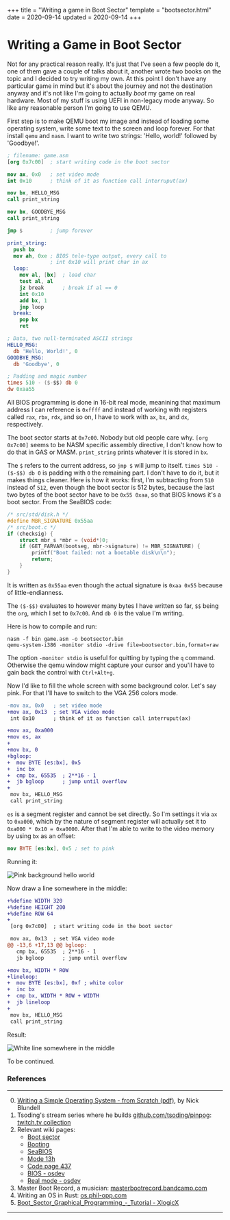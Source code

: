 +++
title = "Writing a game in Boot Sector"
template = "bootsector.html"
date = 2020-09-14
updated = 2020-09-14
+++

# Writing a Game in Boot Sector

Not for any practical reason really. It's just that I've seen a few people do
it, one of them gave a couple of talks about it, another wrote two books on the
topic and I decided to try writing my own. At this point I don't have any
particular game in mind but it's about the journey and not the destination
anyway and it's not like I'm going to actually *boot* my game on real hardware.
Most of my stuff is using UEFI in non-legacy mode anyway. So like any reasonable
person I'm going to use QEMU.

First step is to make QEMU boot my image and instead of loading some operating
system, write some text to the screen and loop forever. For that install `qemu`
and `nasm`. I want to write two strings: 'Hello, world!' followed by 'Goodbye!'.

```nasm
; filename: game.asm
[org 0x7c00]  ; start writing code in the boot sector

mov ax, 0x0   ; set video mode
int 0x10      ; think of it as function call interruput(ax)

mov bx, HELLO_MSG
call print_string

mov bx, GOODBYE_MSG
call print_string

jmp $         ; jump forever

print_string:
  push bx
  mov ah, 0xe ; BIOS tele-type output, every call to
              ; int 0x10 will print char in ax
  loop:
    mov al, [bx]  ; load char
    test al, al
    jz break      ; break if al == 0
    int 0x10
    add bx, 1
    jmp loop
  break:
    pop bx
    ret

; Data, two null-terminated ASCII strings
HELLO_MSG:
  db 'Hello, World!', 0
GOODBYE_MSG:
  db 'Goodbye', 0

; Padding and magic number
times 510 - ($-$$) db 0
dw 0xaa55
```

All BIOS programming is done in 16-bit real mode, meanining that
maximum address I can reference is `0xffff` and instead of working with
registers called `rax`, `rbx`, `rdx`, and so on, I have to work with `ax`, `bx`,
and `dx`, respectively.

The boot sector starts at `0x7c00`. Nobody but old people care why. `[org
0x7c00]` seems to be NASM specific assembly directive, I don't know how to do
that in GAS or MASM. `print_string` prints whatever it is stored in `bx`.

The `$` refers to the current address, so `jmp $` will jump to itself. `times
510 - ($-$$) db 0` is padding with `0` the remaining part. I don't have to do
it, but it makes things cleaner. Here is how it works: first, I'm subtracting
from `510` instead of `512`, even though the boot sector is 512 bytes, because
the last two bytes of the boot sector have to be `0x55 0xaa`, so that BIOS knows
it's a boot sector. From the SeaBIOS code:
```c
/* src/std/disk.h */
#define MBR_SIGNATURE 0x55aa
/* src/boot.c */
if (checksig) {
    struct mbr_s *mbr = (void*)0;
    if (GET_FARVAR(bootseg, mbr->signature) != MBR_SIGNATURE) {
        printf("Boot failed: not a bootable disk\n\n");
        return;
    }
}
```
It is written as `0x55aa` even though the actual signature is `0xaa 0x55`
because of little-endianness.

The `($-$$)` evaluates to however many bytes I have written so far, `$$` being
the `org`, which I set to `0x7c00`. And `db 0` is the value I'm writing.

Here is how to compile and run:
```fish
nasm -f bin game.asm -o bootsector.bin
qemu-system-i386 -monitor stdio -drive file=bootsector.bin,format=raw
```
The option `-monitor stdio` is useful for quitting by typing the `q` command. Otherwise the
qemu window might capture your cursor and you'll have to gain back the control
with `Ctrl+Alt+g`.

Now I'd like to fill the whole screen with some background color. Let's say
pink. For that I'll have to switch to the VGA 256 colors mode.

```diff
-mov ax, 0x0   ; set video mode
+mov ax, 0x13  ; set VGA video mode
 int 0x10      ; think of it as function call interruput(ax)

+mov ax, 0xa000
+mov es, ax
+
+mov bx, 0
+bgloop:
+  mov BYTE [es:bx], 0x5
+  inc bx
+  cmp bx, 65535  ; 2**16 - 1
+  jb bgloop      ; jump until overflow
+
 mov bx, HELLO_MSG
 call print_string
```

`es` is a segment register and cannot be set directly. So I'm settings it via
`ax` to `0xa000`, which by the nature of segment register will actually set it
to `0xa000 * 0x10 = 0xa0000`. After that I'm able to write to the video memory
by using `bx` as an offset:
```nasm
mov BYTE [es:bx], 0x5 ; set to pink
```
Running it:

![Pink background hello world](/pink.png)

Now draw a line somewhere in the middle:

```diff
+%define WIDTH 320
+%define HEIGHT 200
+%define ROW 64
+
 [org 0x7c00]  ; start writing code in the boot sector

 mov ax, 0x13  ; set VGA video mode
@@ -13,6 +17,13 @@ bgloop:
   cmp bx, 65535  ; 2**16 - 1
   jb bgloop      ; jump until overflow

+mov bx, WIDTH * ROW
+lineloop:
+  mov BYTE [es:bx], 0xf ; white color
+  inc bx
+  cmp bx, WIDTH * ROW + WIDTH
+  jb lineloop
+
 mov bx, HELLO_MSG
 call print_string
```

Result:

![White line somewhere in the middle](/line.png)

To be continued.

### References
---
0. [Writing a Simple Operating System - from Scratch (pdf)](https://www.cs.bham.ac.uk/~exr/lectures/opsys/10_11/lectures/os-dev.pdf), by Nick Blundell
1. Tsoding's stream series where he builds [github.com/tsoding/pinpog](https://github.com/tsoding/pinpog): [twitch.tv collection](https://www.twitch.tv/videos/441661946?collection=VAcjkyTlqRVXuA&filter=collections&sort=time)
2. Relevant wiki pages:
    * [Boot sector](https://en.wikipedia.org/wiki/Boot_sector)
    * [Booting](https://en.wikipedia.org/wiki/Booting)
    * [SeaBIOS](https://en.wikipedia.org/wiki/SeaBIOS)
    * [Mode 13h](https://en.wikipedia.org/wiki/Mode_13h)
    * [Code page 437](https://en.wikipedia.org/wiki/Code_page_437)
    * [BIOS - osdev](https://wiki.osdev.org/BIOS)
    * [Real mode - osdev](https://wiki.osdev.org/Real_Mode)
3. Master Boot Record, a musician: [masterbootrecord.bandcamp.com](https://masterbootrecord.bandcamp.com/)
4. Writing an OS in Rust: [os.phil-opp.com](https://os.phil-opp.com/)
5. [Boot_Sector_Graphical_Programming_-_Tutorial - XlogicX](https://xlogicx.net/Boot_Sector_Graphical_Programming_-_Tutorial.html)
---
